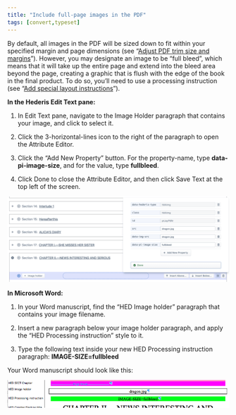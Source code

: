 ```yaml
---
title: "Include full-page images in the PDF"
tags: [convert,typeset]
---
```

 
<html><body><section data-type="chapter" class="hsecchapter" data-hederis-type="hsecchapter" id="include-full-page-images" data-pi-attrs="id: include-full-page-images; data-tags: convert,typeset;" role="doc-chapter" data-tags="convert,typeset" data-author-name=" " data-book-title=" " title="Include full-page images in the PDF"><p class="hblkp" data-hederis-type="hblkp" id="p155Aps5N">By default, all images in the PDF will be sized down to fit within your specified margin and page dimensions (see &#8220;<a href="{% link _docs/adjust-trim-and-margins.md %}" class="hspana" data-hederis-type="hspana" id="p9Y4e36Ed">Adjust PDF trim size and margins</a>&#8221;). However, you may designate an image to be &#8220;full bleed&#8221;, which means that it will take up the entire page and extend into the bleed area beyond the page, creating a graphic that is flush with the edge of the book in the final product. To do so, you&#8217;ll need to use a processing instruction (see &#8220;<a href="{% link _docs/custom-design.md %}" class="hspana" data-hederis-type="hspana" id="poi2i7Sgz">Add special layout instructions</a>&#8221;).</p><p class="hblkp" data-hederis-type="hblkp" id="puZWBUIU9"><strong data-hederis-type="hspanstrong" id="pUqt1uFHG">In the <strong class="hspanstrong" data-hederis-type="hspanstrong" id="pPCS29PCc">Hederis Edit Text pane:</strong></strong></p><ol class="hwprnumlist" data-hederis-type="hwprnumlist" id="p0JzKzy1r"><li class="hblkoli" data-hederis-type="hblkoli" id="liZ6Z2YYWP"><p class="hblkoli" data-hederis-type="hblklip" id="p973GCPMA">In Edit Text pane, navigate to the Image Holder paragraph that contains your image, and click to select it.</p></li><li class="hblkoli" data-hederis-type="hblkoli" id="lidlfynMdO"><p class="hblkoli" data-hederis-type="hblklip" id="pxKbl0Dui">Click the 3-horizontal-lines icon to the right of the paragraph to open the Attribute Editor.</p></li><li class="hblkoli" data-hederis-type="hblkoli" id="liWQ4ofHWc"><p class="hblkoli" data-hederis-type="hblklip" id="pq4WULgzK">Click the &#8220;Add New Property&#8221; button. For the property-name, type <strong class="hspanstrong" data-hederis-type="hspanstrong" id="pxMETM1Yu">data-pi-image-size</strong>, and for the value, type <strong class="hspanstrong" data-hederis-type="hspanstrong" id="pJ7iGNAku">fullbleed</strong>.</p></li><li class="hblkoli" data-hederis-type="hblkoli" id="liO9gcG4Jv"><p class="hblkoli" data-hederis-type="hblklip" id="pyDxUM4wa">Click Done to close the Attribute Editor, and then click Save Text at the top left of the screen.</p></li></ol><img data-hederis-type="hblkimg" class="hblkimg" id="pZM7vMc0t" src="/images/fullbleed_2.png" data-img-src="/images/fullbleed_2.png"/><p class="hblkp" data-hederis-type="hblkp" id="pWgHerGOH"><strong class="hspanstrong" data-hederis-type="hspanstrong" id="pMYydhUlw">In Microsoft Word:</strong></p><ol class="hwprnumlist" data-hederis-type="hwprnumlist" id="pGs43bT9B"><li class="hblkoli" data-hederis-type="hblkoli" id="liJ07eBnx5"><p class="hblkoli" data-hederis-type="hblklip" id="pFwIdXKrE">In your Word manuscript, find the &#8220;HED Image holder&#8221; paragraph that contains your image filename.</p></li><li class="hblkoli" data-hederis-type="hblkoli" id="livKlDUBaV"><p class="hblkoli" data-hederis-type="hblklip" id="poO3Eaofw">Insert a new paragraph below your image holder paragraph, and apply the &#8220;HED Processing instruction&#8221; style to it.</p></li><li class="hblkoli" data-hederis-type="hblkoli" id="lideXV3agz"><p class="hblkoli" data-hederis-type="hblklip" id="p4muCyAW1">Type the following text inside your new HED Processing instruction paragraph: <strong class="hspanstrong" data-hederis-type="hspanstrong" id="pD5gCX9uP">IMAGE-SIZE=fullbleed</strong></p></li></ol><p class="hblkp" data-hederis-type="hblkp" id="pplwDO0VX">Your Word manuscript should look like this:</p><img data-hederis-type="hblkimg" class="hblkimg" id="pc42GIrN5" src="/images/fullbleed_1.png" data-img-src="/images/fullbleed_1.png"/></section></body></html>
